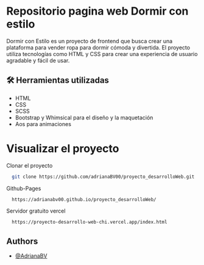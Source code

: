 # Repositorio pagina web Dormir con estilo

Dormir con Estilo es un proyecto de frontend que busca crear una plataforma para vender ropa para dormir cómoda y divertida. El proyecto utiliza tecnologías como HTML y CSS para crear una experiencia de usuario agradable y fácil de usar.



## 🛠 Herramientas utilizadas
- HTML
- CSS
- SCSS
- Bootstrap y Whimsical para el diseño y la maquetación
- Aos para animaciones



# Visualizar el proyecto

Clonar el proyecto

```bash
  git clone https://github.com/adrianaBV00/proyecto_desarrolloWeb.git
```

Github-Pages

```bash
  https://adrianabv00.github.io/proyecto_desarrolloWeb/
```

Servidor gratuito vercel

```bash
  https://proyecto-desarrollo-web-chi.vercel.app/index.html
```



## Authors

- [@AdrianaBV](https://github.com/adrianaBV00)

